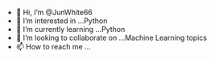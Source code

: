 - 👋 Hi, I’m @JunWhite66
- 👀 I’m interested in ...Python
- 🌱 I’m currently learning ...Python
- 💞️ I’m looking to collaborate on ...Machine Learning topics
- 📫 How to reach me ...

<!---
JunWhite66/JunWhite66 is a ✨ special ✨ repository because its `README.md` (this file) appears on your GitHub profile.
You can click the Preview link to take a look at your changes.
--->

